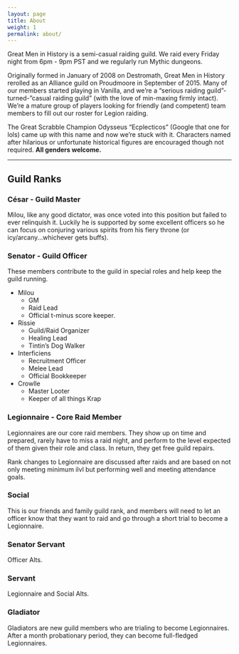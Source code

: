 ```yaml
---
layout: page
title: About
weight: 1
permalink: about/
---
```



Great Men in History is a semi-casual raiding guild. We raid every Friday night from 6pm - 9pm PST and we regularly run Mythic dungeons.

Originally formed in January of 2008 on Destromath, Great Men in History rerolled as an Alliance guild on Proudmoore in September of 2015. Many of our members started playing in Vanilla, and we’re a “serious raiding guild”-turned-”casual raiding guild” (with the love of min-maxing firmly intact). We’re a mature group of players looking for friendly (and competent) team members to fill out our roster for Legion raiding.

The Great Scrabble Champion Odysseus “Ecplecticos” (Google that one for lols) came up with this name and now we’re stuck with it.  Characters named after hilarious or unfortunate historical figures are encouraged though not required. **All genders welcome.**

<hr class="divider">

## Guild Ranks

### César - Guild Master
Milou, like any good dictator, was once voted into this position but failed to ever relinquish it.  Luckily he is supported by some excellent officers so he can focus on conjuring various spirits from his fiery throne (or icy/arcany...whichever gets buffs).

### Senator - Guild Officer
These members contribute to the guild in special roles and help keep the guild running.

- Milou
  - GM
  - Raid Lead
  - Official t-minus score keeper.
- Rissie
  - Guild/Raid Organizer
  - Healing Lead
  - Tintin’s Dog Walker
- Interficiens
  - Recruitment Officer
  - Melee Lead
  - Official Bookkeeper
- Crowlle
  - Master Looter
  - Keeper of all things Krap


### Legionnaire - Core Raid Member
Legionnaires are our core raid members. They show up on time and prepared, rarely have to miss a raid night, and perform to the level expected of them given their role and class. In return, they get free guild repairs.

Rank changes to Legionnaire are discussed after raids and are based on not only meeting minimum ilvl but performing well and meeting attendance goals.

### Social
This is our friends and family guild rank, and members will need to let an officer know that they want to raid and go through a short trial to become a Legionnaire.

### Senator Servant
Officer Alts.

### Servant
Legionnaire and Social Alts. 

### Gladiator
Gladiators are new guild members who are trialing to become Legionnaires. After a month probationary period, they can become full-fledged Legionnaires.